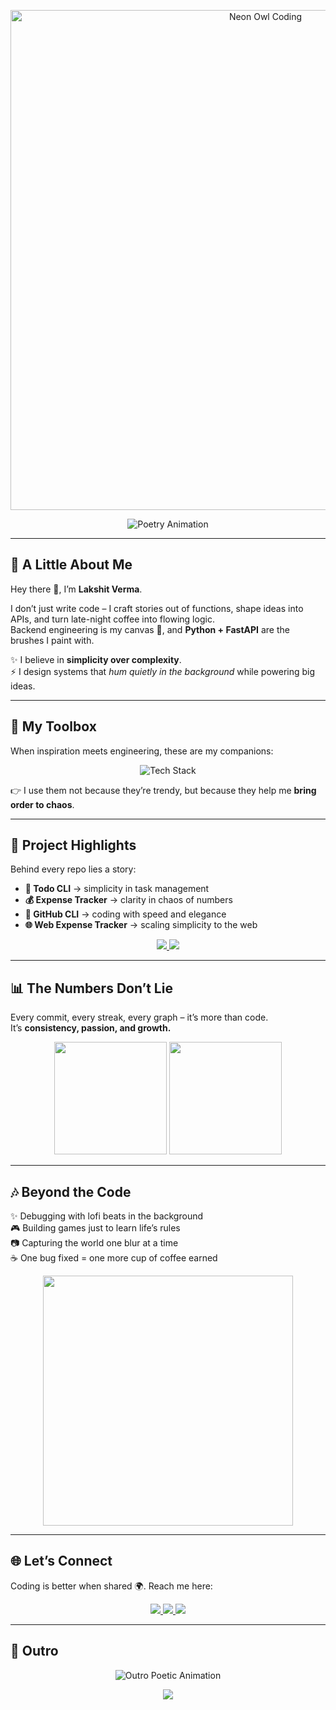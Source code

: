 <!-- 🌌 Neon Owl Banner -->
<p align="center">
  <img src="https://media.giphy.com/media/fmtMRRASJMemhmCflM/giphy.gif" width="800" alt="Neon Owl Coding"/>
</p>

<!-- ✨ Poetic Animated Intro -->
<p align="center">
  <img src="https://readme-typing-svg.herokuapp.com?font=Great+Vibes&size=37&duration=5000&pause=2000&color=f72585&center=true&vCenter=true&width=1000&lines=🚀+Welcome+to+My+Digital+Universe;🌌+Where+Logic+Meets+Creativity;☕+Fueled+by+Coffee+%26+Endless+Curiosity;💡+Code+.+Dream+.+Build+.+Repeat" alt="Poetry Animation"/>
</p>

---

## 🌠 A Little About Me  

Hey there 👋, I’m **Lakshit Verma**.  

I don’t just write code – I craft stories out of functions, shape ideas into APIs, and turn late-night coffee into flowing logic.  
Backend engineering is my canvas 🎨, and **Python + FastAPI** are the brushes I paint with.  

✨ I believe in **simplicity over complexity**.  
⚡ I design systems that *hum quietly in the background* while powering big ideas.  

---

## 🔧 My Toolbox  

When inspiration meets engineering, these are my companions:  

<p align="center">
  <img src="https://skillicons.dev/icons?i=python,fastapi,cpp,git,github,linux,vscode,mysql,docker,aws" alt="Tech Stack"/>
</p>

👉 I use them not because they’re trendy, but because they help me **bring order to chaos**.  

---

## 🚀 Project Highlights  

Behind every repo lies a story:  

- **📝 Todo CLI** → simplicity in task management  
- **💰 Expense Tracker** → clarity in chaos of numbers  
- **🐙 GitHub CLI** → coding with speed and elegance  
- **🌐 Web Expense Tracker** → scaling simplicity to the web  

<p align="center">
  <a href="https://github.com/yummyPancake2607?tab=repositories">
    <img src="https://github-readme-stats.vercel.app/api/pin/?username=yummyPancake2607&repo=todo_cli&theme=radical&border_color=f72585&title_color=38bdf8"/>
    <img src="https://github-readme-stats.vercel.app/api/pin/?username=yummyPancake2607&repo=expense_tracker&theme=radical&border_color=f72585&title_color=38bdf8"/>
  </a>
</p>

---

## 📊 The Numbers Don’t Lie  

Every commit, every streak, every graph – it’s more than code.  
It’s **consistency, passion, and growth.**  

<p align="center">
  <img src="https://github-readme-stats.vercel.app/api?username=yummyPancake2607&show_icons=true&theme=radical&title_color=38bdf8&icon_color=f72585" height="180"/>
  <img src="https://github-readme-streak-stats.herokuapp.com?user=yummyPancake2607&theme=radical&ring=f72585&fire=ffb703&currStreakLabel=38bdf8" height="180"/>
</p>

---

## 🎶 Beyond the Code  

✨ Debugging with lofi beats in the background  
🎮 Building games just to learn life’s rules  
📷 Capturing the world one blur at a time  
☕ One bug fixed = one more cup of coffee earned  

<p align="center">
  <img src="https://media.giphy.com/media/QTfX9Ejfra3ZmNxh6B/giphy.gif" width="400"/>
</p>

---

## 🌐 Let’s Connect  

Coding is better when shared 🌍. Reach me here:  

<p align="center">
  <a href="https://www.linkedin.com/in/lakshit-verma-933a56379/">
    <img src="https://img.shields.io/badge/LinkedIn-0077B5?style=for-the-badge&logo=linkedin&logoColor=white"/>
  </a>
  <a href="https://www.instagram.com/lakshit_verma_10/">
    <img src="https://img.shields.io/badge/Instagram-E4405F?style=for-the-badge&logo=instagram&logoColor=white"/>
  </a>
  <a href="mailto:lakshitverma123@gmail.com">
    <img src="https://img.shields.io/badge/Gmail-D14836?style=for-the-badge&logo=gmail&logoColor=white"/>
  </a>
</p>

---

## 🔮 Outro  

<p align="center">
  <img src="https://readme-typing-svg.herokuapp.com?font=Dancing+Script&size=35&duration=6000&pause=2500&color=38bdf8&center=true&vCenter=true&width=1000&lines=🚀+Thanks+For+Visiting!;🌠+May+Your+Code+Be+Bug-Free+and+Your+Coffee+Be+Strong;💡+Keep+Building,+Keep+Dreaming" alt="Outro Poetic Animation"/>
</p>

<p align="center">
  <img src="https://capsule-render.vercel.app/api?type=waving&color=0:f72585,100:38bdf8&height=140&section=footer"/>
</p>
